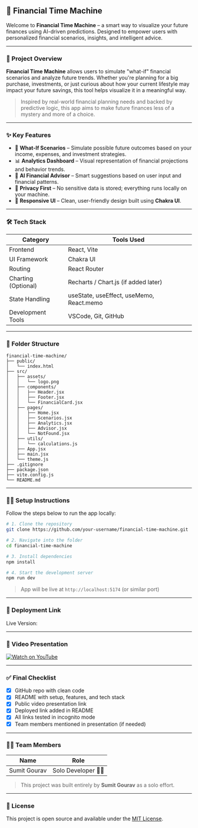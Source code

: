 ## 🚀 Financial Time Machine

Welcome to **Financial Time Machine** – a smart way to visualize your future finances using AI-driven predictions. Designed to empower users with personalized financial scenarios, insights, and intelligent advice.

---

### 📌 Project Overview

**Financial Time Machine** allows users to simulate "what-if" financial scenarios and analyze future trends. Whether you're planning for a big purchase, investments, or just curious about how your current lifestyle may impact your future savings, this tool helps visualize it in a meaningful way.

> Inspired by real-world financial planning needs and backed by predictive logic, this app aims to make future finances less of a mystery and more of a choice.

---

### ✨ Key Features

- 🔮 **What-If Scenarios** – Simulate possible future outcomes based on your income, expenses, and investment strategies.
- 📊 **Analytics Dashboard** – Visual representation of financial projections and behavior trends.
- 🧠 **AI Financial Advisor** – Smart suggestions based on user input and financial patterns.
- 🔐 **Privacy First** – No sensitive data is stored; everything runs locally on your machine.
- 📱 **Responsive UI** – Clean, user-friendly design built using **Chakra UI**.

---

### 🛠️ Tech Stack

| Category              | Tools Used                             |
|-----------------------|-----------------------------------------|
| Frontend              | React, Vite                             |
| UI Framework          | Chakra UI                               |
| Routing               | React Router                            |
| Charting (Optional)   | Recharts / Chart.js (if added later)    |
| State Handling        | useState, useEffect, useMemo, React.memo |
| Development Tools     | VSCode, Git, GitHub                     |

---

### 📂 Folder Structure

```
financial-time-machine/
├── public/
│   └── index.html
├── src/
│   ├── assets/
│   │   └── logo.png
│   ├── components/
│   │   ├── Header.jsx
│   │   ├── Footer.jsx
│   │   └── FinancialCard.jsx
│   ├── pages/
│   │   ├── Home.jsx
│   │   ├── Scenarios.jsx
│   │   ├── Analytics.jsx
│   │   ├── Advisor.jsx
│   │   └── NotFound.jsx
│   ├── utils/
│   │   └── calculations.js
│   ├── App.jsx
│   ├── main.jsx
│   └── theme.js
├── .gitignore
├── package.json
├── vite.config.js
└── README.md
```

---

### 🧑‍💻 Setup Instructions

Follow the steps below to run the app locally:

```bash
# 1. Clone the repository
git clone https://github.com/your-username/financial-time-machine.git

# 2. Navigate into the folder
cd financial-time-machine

# 3. Install dependencies
npm install

# 4. Start the development server
npm run dev
```

> App will be live at `http://localhost:5174` (or similar port)

---

### 🔗 Deployment Link

Live Version: []()  

---

### 🎥 Video Presentation

[![Watch on YouTube]()]()  
> 

---

### ✅ Final Checklist

- [x] GitHub repo with clean code
- [x] README with setup, features, and tech stack
- [x] Public video presentation link
- [x] Deployed link added in README
- [x] All links tested in incognito mode
- [x] Team members mentioned in presentation (if needed)

---

### 👨‍💻 Team Members

| Name           | Role               |
|----------------|--------------------|
| Sumit Gourav   | Solo Developer 🧑‍💻 |

> This project was built entirely by **Sumit Gourav** as a solo effort.  

---

### 🏁 License

This project is open source and available under the [MIT License](LICENSE).
